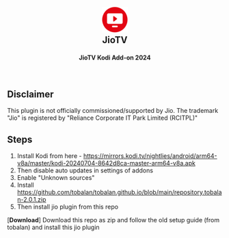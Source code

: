 <h2 align="center">
  <br>
  <img src="resources/icon.png" height="60" width="60">
  <br>
  JioTV
  <br>
</h2>

<h4 align="center">JioTV Kodi Add-on 2024</h4>

<br>

## Disclaimer

This plugin is not officially commissioned/supported by Jio. The trademark "Jio" is registered by "Reliance Corporate IT Park Limited (RCITPL)"

## Steps

1. Install Kodi from here - https://mirrors.kodi.tv/nightlies/android/arm64-v8a/master/kodi-20240704-8642d8ca-master-arm64-v8a.apk
2. Then disable auto updates in settings of addons
3. Enable "Unknown sources"
4. Install https://github.com/tobalan/tobalan.github.io/blob/main/repository.tobalan-2.0.1.zip
5. Then install jio plugin from this repo


[**Download**] Download this repo as zip and follow the old setup guide (from tobalan) and install this jio plugin
